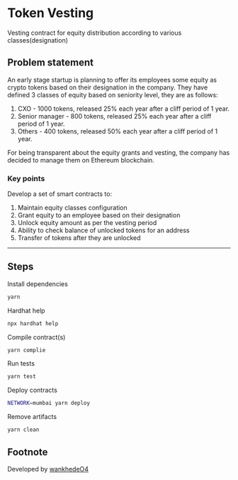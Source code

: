# Token Vesting

Vesting contract for equity distribution according to various classes(designation)

## Problem statement

An early stage startup is planning to offer its employees some equity as crypto tokens based on their designation in the company. They have defined 3 classes of equity based on seniority level, they are as follows:
1. CXO - 1000 tokens, released 25% each year after a cliff period of 1 year.
2. Senior manager - 800 tokens, released 25% each year after a cliff period of 1 year.
3. Others - 400 tokens, released 50% each year after a cliff period of 1 year.


For being transparent about the equity grants and vesting, the company has decided to manage them on Ethereum blockchain.

### Key points
Develop a set of smart contracts to:
1. Maintain equity classes configuration
2. Grant equity to an employee based on their designation
3. Unlock equity amount as per the vesting period
4. Ability to check balance of unlocked tokens for an address
5. Transfer of tokens after they are unlocked

---
## Steps
Install dependencies
```sh
yarn
```

Hardhat help
```sh
npx hardhat help
```

Compile contract(s)
```sh
yarn complie
```

Run tests
```sh
yarn test
```

Deploy contracts
```sh
NETWORK=mumbai yarn deploy
```

Remove artifacts
```sh
yarn clean
```

## Footnote
Developed by [wankhedeO4](https://github.com/wankhede04)
